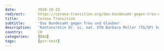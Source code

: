 ```yaml
---
date:          2020-10-23
redirect:      https://corona-transition.org/das-bundesamt-gegen-treu-und-glauben
title:         Corona Transition
subtitle:      'Das Bundesamt gegen Treu und Glauben'
description:   'Kantonsrätin Dr. sc. nat. ETH Barbara Müller (TG/SP) hat dem Direktor des Bundesamtes für Gesundheit (bis vor kurzem Pascal Strupler) eine Reihe von (...)'
country:       CH
categories:    [BAG]
tags:          [pcr-test]
---
```

